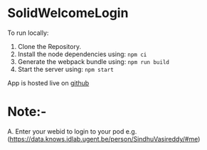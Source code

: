 # SolidWelcomeLogin

To run locally:
1. Clone the Repository.
2. Install the node dependencies using:
                ```npm ci```
4. Generate the webpack bundle using: 
            ```npm run build```
6. Start the server using: 
            ```npm start```

App is hosted live on [github](https://sindhu-vasireddy.github.io/SolidLoginGreeter/)

# Note:- 
A. Enter your webid to login to your pod e.g. (https://data.knows.idlab.ugent.be/person/SindhuVasireddy/#me) 
